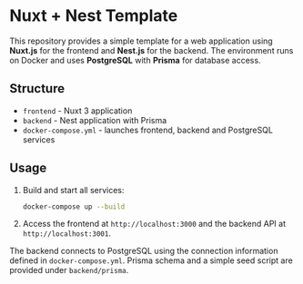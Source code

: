 # Nuxt + Nest Template

This repository provides a simple template for a web application using **Nuxt.js** for the frontend and **Nest.js** for the backend. The environment runs on Docker and uses **PostgreSQL** with **Prisma** for database access.

## Structure

- `frontend` - Nuxt 3 application
- `backend` - Nest application with Prisma
- `docker-compose.yml` - launches frontend, backend and PostgreSQL services

## Usage

1. Build and start all services:
   ```bash
   docker-compose up --build
   ```
2. Access the frontend at `http://localhost:3000` and the backend API at `http://localhost:3001`.

The backend connects to PostgreSQL using the connection information defined in `docker-compose.yml`. Prisma schema and a simple seed script are provided under `backend/prisma`.
